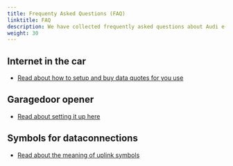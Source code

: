 ```yaml
---
title: Frequenty Asked Questions (FAQ)
linktitle: FAQ
description: We have collected frequently asked questions about Audi e-tron and try to answer them for you.
weight: 30
---
```


## Internet in the car

- [Read about how to setup and buy data quotes for you use](internet-in-the-car)

## Garagedoor opener

- [Read about setting it up here](garagedoor-programming)

## Symbols for dataconnections

- [Read about the meaning of uplink symbols](uplink-symbols)